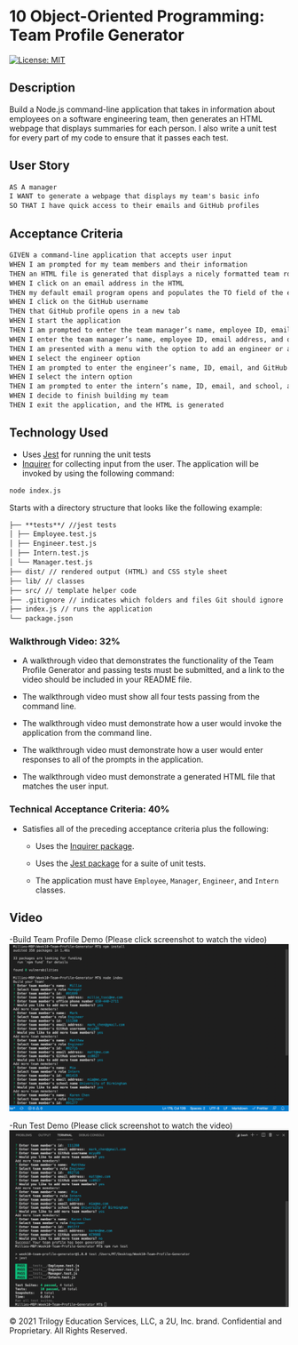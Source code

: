 # 10 Object-Oriented Programming: Team Profile Generator

[![License: MIT](https://img.shields.io/badge/License-MIT-yellow.svg)](https://opensource.org/licenses/MIT)

## Description

Build a Node.js command-line application that takes in information about employees on a software engineering team, then generates an HTML webpage that displays summaries for each person. I also write a unit test for every part of my code to ensure that it passes each test.

## User Story

```md
AS A manager
I WANT to generate a webpage that displays my team's basic info
SO THAT I have quick access to their emails and GitHub profiles
```

## Acceptance Criteria

```md
GIVEN a command-line application that accepts user input
WHEN I am prompted for my team members and their information
THEN an HTML file is generated that displays a nicely formatted team roster based on user input
WHEN I click on an email address in the HTML
THEN my default email program opens and populates the TO field of the email with the address
WHEN I click on the GitHub username
THEN that GitHub profile opens in a new tab
WHEN I start the application
THEN I am prompted to enter the team manager’s name, employee ID, email address, and office number
WHEN I enter the team manager’s name, employee ID, email address, and office number
THEN I am presented with a menu with the option to add an engineer or an intern or to finish building my team
WHEN I select the engineer option
THEN I am prompted to enter the engineer’s name, ID, email, and GitHub username, and I am taken back to the menu
WHEN I select the intern option
THEN I am prompted to enter the intern’s name, ID, email, and school, and I am taken back to the menu
WHEN I decide to finish building my team
THEN I exit the application, and the HTML is generated
```

## Technology Used

- Uses [Jest](https://www.npmjs.com/package/jest) for running the unit tests
- [Inquirer](https://www.npmjs.com/package/inquirer) for collecting input from the user. The application will be invoked by using the following command:

```bash
node index.js
```

Starts with a directory structure that looks like the following example:

```md
├── **tests**/ //jest tests
│ ├── Employee.test.js
│ ├── Engineer.test.js
│ ├── Intern.test.js
│ └── Manager.test.js
├── dist/ // rendered output (HTML) and CSS style sheet  
├── lib/ // classes
├── src/ // template helper code
├── .gitignore // indicates which folders and files Git should ignore
├── index.js // runs the application
└── package.json
```

### Walkthrough Video: 32%

- A walkthrough video that demonstrates the functionality of the Team Profile Generator and passing tests must be submitted, and a link to the video should be included in your README file.

- The walkthrough video must show all four tests passing from the command line.

- The walkthrough video must demonstrate how a user would invoke the application from the command line.

- The walkthrough video must demonstrate how a user would enter responses to all of the prompts in the application.

- The walkthrough video must demonstrate a generated HTML file that matches the user input.

### Technical Acceptance Criteria: 40%

- Satisfies all of the preceding acceptance criteria plus the following:

  - Uses the [Inquirer package](https://www.npmjs.com/package/inquirer).

  - Uses the [Jest package](https://www.npmjs.com/package/jest) for a suite of unit tests.

  - The application must have `Employee`, `Manager`, `Engineer`, and `Intern` classes.

## Video

-Build Team Profile Demo (Please click screenshot to watch the video)
[![Build Team Profile Demo](./assets/screenshot-team-profile.png)](https://drive.google.com/file/d/1cQC4N5FSpRfQCaVOR2YtOhCpBrwFiH52/view?usp=sharing)

-Run Test Demo (Please click screenshot to watch the video)
[![Run Test Demo](./assets/screenshot-run-test.png)](https://drive.google.com/file/d/14as434YUhvMEFDEzNKS_K2SLE4QoiWh_/view?usp=sharing)

© 2021 Trilogy Education Services, LLC, a 2U, Inc. brand. Confidential and Proprietary. All Rights Reserved.
